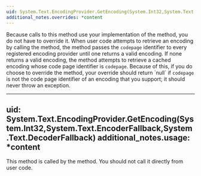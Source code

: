 ```yaml
---
uid: System.Text.EncodingProvider.GetEncoding(System.Int32,System.Text.EncoderFallback,System.Text.DecoderFallback)
additional_notes.overrides: *content
---
```


<p>Because calls to this method use your implementation of the <xref href="System.Text.EncodingProvider.GetEncoding(System.Int32)"></xref> method, you do not have to override it. When user code attempts to retrieve an encoding by calling the <xref href="System.Text.Encoding.GetEncoding(System.Int32,System.Text.EncoderFallback,System.Text.DecoderFallback)"></xref> method, the method passes the <code>codepage</code> identifier to every registered encoding provider until one returns a valid encoding. If none returns a valid encoding, the <xref href="System.Text.Encoding.GetEncoding(System.Int32)"></xref> method attempts to retrieve a cached encoding whose code page identifier is <code>codepage</code>. Because of this, if you do choose to override the <xref href="System.Text.EncodingProvider.GetEncoding(System.Int32,System.Text.EncoderFallback,System.Text.DecoderFallback)"></xref> method, your override should return `null` if <code>codepage</code> is not the code page identifier of an encoding that you support; it should never throw an exception.</p>


---
uid: System.Text.EncodingProvider.GetEncoding(System.Int32,System.Text.EncoderFallback,System.Text.DecoderFallback)
additional_notes.usage: *content
---

<p>This method is called by the <xref href="System.Text.Encoding.GetEncoding(System.Int32,System.Text.EncoderFallback,System.Text.DecoderFallback)"></xref> method. You should not call it directly from user code.</p>


